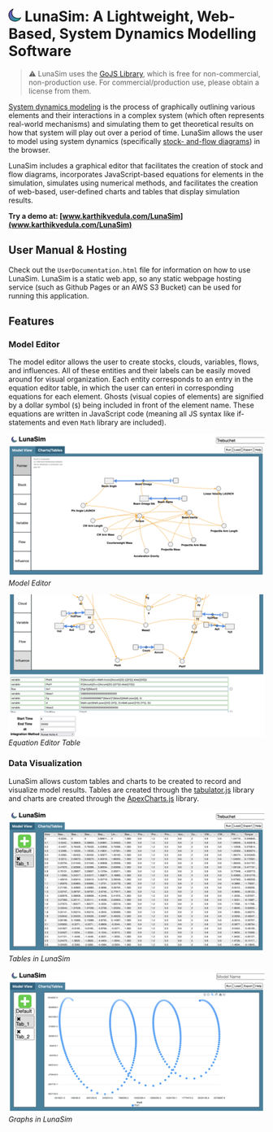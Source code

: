 # <img src="img/lunaLogo.svg" alt="drawing" width="25"/> LunaSim: A Lightweight, Web-Based, System Dynamics Modelling Software
> :warning: LunaSim uses the [GoJS Library](https://gojs.net/), which is free for non-commercial, non-production use.  For commercial/production use, please obtain a license from them.

[System dynamics modeling](https://systemdynamics.org/what-is-system-dynamics/) is the process of graphically outlining various elements and their interactions in a complex system (which often represents real-world mechanisms) and 
simulating them to get theoretical results on how that system will play out over a period of time. LunaSim allows the user to model using system dynamics (specifically [stock-
and-flow diagrams](https://thesystemsthinker.com/step-by-step-stocks-and-flows-converting-from-causal-loop-diagrams/)) in the browser.  

LunaSim includes a graphical editor that facilitates the creation of stock and flow diagrams, incorporates JavaScript-based equations for elements in the simulation, 
simulates using numerical methods, and facilitates the creation of web-based, user-defined charts and tables that display simulation results. 

**Try a demo at: [www.karthikvedula.com/LunaSim](www.karthikvedula.com/LunaSim)**

## User Manual & Hosting

Check out the `UserDocumentation.html` file for information on how to use LunaSim.  LunaSim is a static web app, so any static webpage hosting service (such as Github Pages or 
an AWS S3 Bucket) can be used for running this application.

## Features

### Model Editor

The model editor allows the user to create stocks, clouds, variables, flows, and influences.  All of these entities and their labels can be easily moved around for visual organization.
Each entity corresponds to an entry in the equation editor table, in which the user can enteri in corresponding equations for each element. Ghosts (visual copies of elements)
are signified by a dollar symbol (`$`) being included in front of the element name.  These equations are written in JavaScript code (meaning all JS syntax like if-statements and 
even `Math` library are included).

![Image](./img/modelView.png)
_Model Editor_

![Image](./img/EquationEditor.png)
_Equation Editor Table_

### Data Visualization

LunaSim allows custom tables and charts to be created to record and visualize model results.  Tables are created through the [tabulator.js](https://tabulator.info/) library and charts
are created through the [ApexCharts.js](https://apexcharts.com/) library.

![Image](./img/TableView3.png)
_Tables in LunaSim_

![Image](./img/GraphView1.png)
_Graphs in LunaSim_
